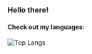 ### Hello there!

#### Check out my languages:

![Top Langs](https://github-readme-stats.vercel.app/api/top-langs/?username=khknopp&count_private=true&show_icons=true&theme=tokyonight)

<!--
Here are some ideas to get you started:

- 🔭 I’m currently working on ...
- 🌱 I’m currently learning ...
- 👯 I’m looking to collaborate on ...
- 🤔 I’m looking for help with ...
- 💬 Ask me about ...
- 📫 How to reach me: ...
- 😄 Pronouns: ...
- ⚡ Fun fact: ...
-->
